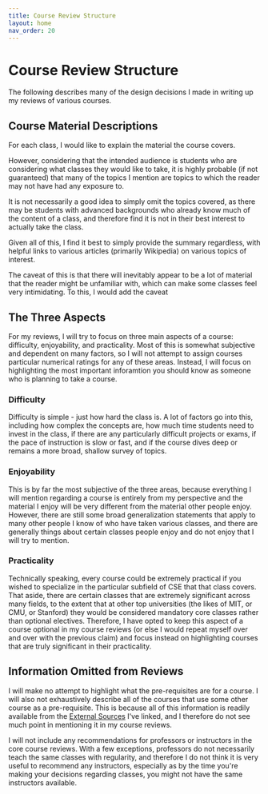 ```yaml
---
title: Course Review Structure
layout: home
nav_order: 20
---
```

# Course Review Structure
The following describes many of the design decisions I made in writing up my reviews of various courses.

## Course Material Descriptions
For each class, I would like to explain the material the course covers. 

However, considering that the intended audience is students who are considering what classes they would like to take, it is highly probable (if not guaranteed) that many of the topics I mention are topics to which the reader may not have had any exposure to. 

It is not necessarily a good idea to simply omit the topics covered, as there may be students with advanced backgrounds who already know much of the content of a class, and therefore find it is not in their best interest to actually take the class. 

Given all of this, I find it best to simply provide the summary regardless, with helpful links to various articles (primarily Wikipedia) on various topics of interest.

The caveat of this is that there will inevitably appear to be a lot of material that the reader might be unfamiliar with, which can make some classes feel very intimidating. To this, I would add the caveat 

## The Three Aspects
For my reviews, I will try to focus on three main aspects of a course: difficulty, enjoyability, and practicality. Most of this is somewhat subjective and dependent on many factors, so I will not attempt to assign courses particular numerical ratings for any of these areas. Instead, I will focus on highlighting the most important inforamtion you should know as someone who is planning to take a course.

### Difficulty
Difficulty is simple - just how hard the class is. A lot of factors go into this, including how complex the concepts are, how much time students need to invest in the class, if there are any particularly difficult projects or exams, if the pace of instruction is slow or fast, and if the course dives deep or remains a more broad, shallow survey of topics.

### Enjoyability
This is by far the most subjective of the three areas, because everything I will mention regarding a course is entirely from my perspective and the material I enjoy will be very different from the material other people enjoy. However, there are still some broad generalization statements that apply to many other people I know of who have taken various classes, and there are generally things about certain classes people enjoy and do not enjoy that I will try to mention.

### Practicality
Technically speaking, every course could be extremely practical if you wished to specialize in the particular subfield of CSE that that class covers. That aside, there are certain classes that are extremely significant across many fields, to the extent that at other top universities (the likes of MIT, or CMU, or Stanford) they would be considered mandatory core classes rather than optional electives. Therefore, I have opted to keep this aspect of a course optional in my course reviews (or else I would repeat myself over and over with the previous claim) and focus instead on highlighting courses that are truly significant in their practicality.

## Information Omitted from Reviews
I will make no attempt to highlight what the pre-requisites are for a course. I will also not exhaustively describe all of the courses that use some other course as a pre-requisite. This is because all of this information is readily available from the [External Sources](https://noxnovus.github.io/UW-CSE-Courses/#what-exists-out-there-already) I've linked, and I therefore do not see much point in mentioning it in my course reviews.

I will not include any recommendations for professors or instructors in the core course reviews. With a few exceptions, professors do not necessarily teach the same classes with regularity, and therefore I do not think it is very useful to recommend any instructors, especially as by the time you're making your decisions regarding classes, you might not have the same instructors available. 
